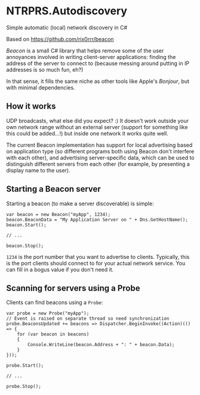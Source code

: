 # NTRPRS.Autodiscovery
Simple automatic (local) network discovery in C#

Based on https://github.com/rix0rrr/beacon

*Beacon* is a small C# library that helps remove some of the user annoyances involved in writing client-server applications: finding the address of the server to connect to (because messing around putting in IP addresses is so much fun, eh?)

In that sense, it fills the same niche as other tools like Apple's *Bonjour*, but with minimal dependencies.

## How it works

UDP broadcasts, what else did you expect? :) It doesn't work outside your own network range without an external server (support for something like this could be added...!) but inside one network it works quite well.

The current Beacon implementation has support for local advertising based on application type (so different programs both using Beacon don't interfere with each other), and advertising server-specific data, which can be used to distinguish different servers from each other (for example, by presenting a display name to the user).

## Starting a Beacon server

Starting a beacon (to make a server discoverable) is simple:

    var beacon = new Beacon("myApp", 1234);
    beacon.BeaconData = "My Application Server on " + Dns.GetHostName();
    beacon.Start();

    // ...

    beacon.Stop();

`1234` is the port number that you want to advertise to clients. Typically, this is the port clients should connect to for your actual network service. You can fill in a bogus value if you don't need it.

## Scanning for servers using a Probe

Clients can find beacons using a `Probe`:

    var probe = new Probe("myApp");
    // Event is raised on separate thread so need synchronization
    probe.BeaconsUpdated += beacons => Dispatcher.BeginInvoke((Action)(() => {
        for (var beacon in beacons)
        {
            Console.WriteLine(beacon.Address + ": " + beacon.Data);
        }        
    }));

    probe.Start();
    
    // ...

    probe.Stop();
